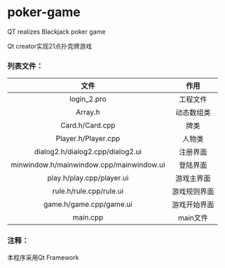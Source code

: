 # poker-game

QT realizes Blackjack poker game

Qt creator实现21点扑克牌游戏

### 列表文件：

|                   文件                   |     作用     |
| :--------------------------------------: | :----------: |
|               login_2.pro                |   工程文件   |
|                 Array.h                  |  动态数组类  |
|             Card.h/Card.cpp              |     牌类     |
|           Player.h/Player.cpp            |    人物类    |
|     dialog2.h/dialog2.cpp/dialog2.ui     |   注册界面   |
| minwindow.h/mainwindow.cpp/mainwindow.ui |   登陆界面   |
|        play.h/play.cpp/player.ui         |  游戏主界面  |
|         rule.h/rule.cpp/rule.ui          | 游戏规则界面 |
|         game.h/game.cpp/game.ui          | 游戏开始界面 |
|                 main.cpp                 |   main文件   |

### 注释：

本程序采用Qt Framework
